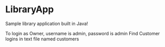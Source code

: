 # LibraryApp
Sample library application built in Java!


To login as Owner, username is admin, password is admin
Find Customer logins in text file named customers
